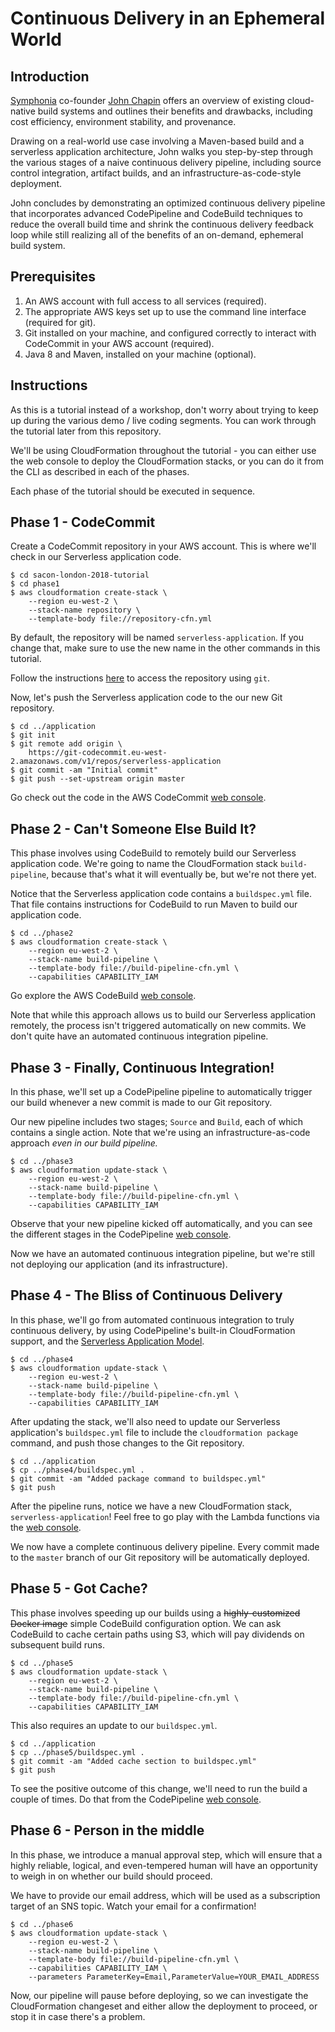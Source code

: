 # Continuous Delivery in an Ephemeral World

## Introduction

[Symphonia](https://www.symphonia.io) co-founder [John Chapin](https://twitter.com/johnchapin) offers an overview of existing cloud-native build systems and outlines their benefits and drawbacks, including cost efficiency, environment stability, and provenance.

Drawing on a real-world use case involving a Maven-based build and a serverless application architecture, John walks you step-by-step through the various stages of a naive continuous delivery pipeline, including source control integration, artifact builds, and an infrastructure-as-code-style deployment.

John concludes by demonstrating an optimized continuous delivery pipeline that incorporates advanced CodePipeline and CodeBuild techniques to reduce the overall build time and shrink the continuous delivery feedback loop while still realizing all of the benefits of an on-demand, ephemeral build system.

## Prerequisites

1. An AWS account with full access to all services (required).
1. The appropriate AWS keys set up to use the command line interface (required for git).
1. Git installed on your machine, and configured correctly to interact with
   CodeCommit in your AWS account (required).
1. Java 8 and Maven, installed on your machine (optional).

## Instructions

As this is a tutorial instead of a workshop, don't worry about trying to keep
up during the various demo / live coding segments. You can work through the
tutorial later from this repository.

We'll be using CloudFormation throughout the tutorial - you can either use the web console to deploy the CloudFormation stacks, or you can do it from the CLI as described in each of the phases.

Each phase of the tutorial should be executed in sequence.

## Phase 1 - CodeCommit

Create a CodeCommit repository in your AWS account. This is where we'll check
in our Serverless application code.

```
$ cd sacon-london-2018-tutorial
$ cd phase1
$ aws cloudformation create-stack \
    --region eu-west-2 \
    --stack-name repository \
    --template-body file://repository-cfn.yml
```

By default, the repository will be named `serverless-application`. If you change that, make sure to use the new name in the other commands in this tutorial.
 
Follow the instructions [here](https://docs.aws.amazon.com/codecommit/latest/userguide/how-to-connect.html) to access the repository using `git`.

Now, let's push the Serverless application code to the our new Git repository.

```
$ cd ../application
$ git init
$ git remote add origin \
    https://git-codecommit.eu-west-2.amazonaws.com/v1/repos/serverless-application
$ git commit -am "Initial commit"
$ git push --set-upstream origin master
``` 

Go check out the code in the AWS CodeCommit [web console](https://console.aws.amazon.com/codecommit/home).

## Phase 2 - Can't Someone Else Build It?

This phase involves using CodeBuild to remotely build our Serverless application code. We're going to name the CloudFormation stack `build-pipeline`, because that's what it will eventually be, but we're not there yet.

Notice that the Serverless application code contains a `buildspec.yml` file. That file contains instructions for CodeBuild to run Maven to build our application code.

```
$ cd ../phase2
$ aws cloudformation create-stack \
    --region eu-west-2 \
    --stack-name build-pipeline \
    --template-body file://build-pipeline-cfn.yml \
    --capabilities CAPABILITY_IAM
```

Go explore the AWS CodeBuild [web console](https://console.aws.amazon.com/codebuild/home).

Note that while this approach allows us to build our Serverless application remotely, the process isn't triggered automatically on new commits. We don't quite have an automated continuous integration pipeline.

## Phase 3 - Finally, Continuous Integration!

In this phase, we'll set up a CodePipeline pipeline to automatically trigger our build whenever a new commit is made to our Git repository.

Our new pipeline includes two stages; `Source` and `Build`, each of which contains a single action. Note that we're using an infrastructure-as-code approach *even in our build pipeline.*

```
$ cd ../phase3
$ aws cloudformation update-stack \
    --region eu-west-2 \
    --stack-name build-pipeline \
    --template-body file://build-pipeline-cfn.yml \
    --capabilities CAPABILITY_IAM
```

Observe that your new pipeline kicked off automatically, and you can see the different stages in the CodePipeline [web console](https://console.aws.amazon.com/codepipeline/home).

Now we have an automated continuous integration pipeline, but we're still not deploying our application (and its infrastructure).

## Phase 4 - The Bliss of Continuous Delivery

In this phase, we'll go from automated continuous integration to truly continuous delivery, by using CodePipeline's built-in CloudFormation support, and the [Serverless Application Model](https://github.com/awslabs/serverless-application-model).

```
$ cd ../phase4
$ aws cloudformation update-stack \
    --region eu-west-2 \
    --stack-name build-pipeline \
    --template-body file://build-pipeline-cfn.yml \
    --capabilities CAPABILITY_IAM
```

After updating the stack, we'll also need to update our Serverless application's `buildspec.yml` file to include the `cloudformation package` command, and push those changes to the Git repository.

```
$ cd ../application
$ cp ../phase4/buildspec.yml .
$ git commit -am "Added package command to buildspec.yml"
$ git push
```

After the pipeline runs, notice we have a new CloudFormation stack, `serverless-application`! Feel free to go play with the Lambda functions via the [web console](https://console.aws.amazon.com/lambda/home).

We now have a complete continuous delivery pipeline. Every commit made to the `master` branch of our Git repository will be automatically deployed.

## Phase 5 - Got Cache?

This phase involves speeding up our builds using a <del>highly-customized Docker image</del> simple CodeBuild configuration option. We can ask CodeBuild to cache certain paths using S3, which will pay dividends on subsequent build runs.

```
$ cd ../phase5
$ aws cloudformation update-stack \
    --region eu-west-2 \
    --stack-name build-pipeline \
    --template-body file://build-pipeline-cfn.yml \
    --capabilities CAPABILITY_IAM
```

This also requires an update to our `buildspec.yml`.

```
$ cd ../application
$ cp ../phase5/buildspec.yml .
$ git commit -am "Added cache section to buildspec.yml"
$ git push
```

To see the positive outcome of this change, we'll need to run the build a couple of times. Do that from the CodePipeline [web console](https://console.aws.amazon.com/codepipeline/home).

## Phase 6 - Person in the middle

In this phase, we introduce a manual approval step, which will ensure that a highly reliable, logical, and even-tempered human will have an opportunity to weigh in on whether our build should proceed.

We have to provide our email address, which will be used as a subscription target of an SNS topic. Watch your email for a confirmation!

```
$ cd ../phase6
$ aws cloudformation update-stack \
    --region eu-west-2 \
    --stack-name build-pipeline \
    --template-body file://build-pipeline-cfn.yml \
    --capabilities CAPABILITY_IAM \
    --parameters ParameterKey=Email,ParameterValue=YOUR_EMAIL_ADDRESS
```

Now, our pipeline will pause before deploying, so we can investigate the CloudFormation changeset and either allow the deployment to proceed, or stop it in case there's a problem.
